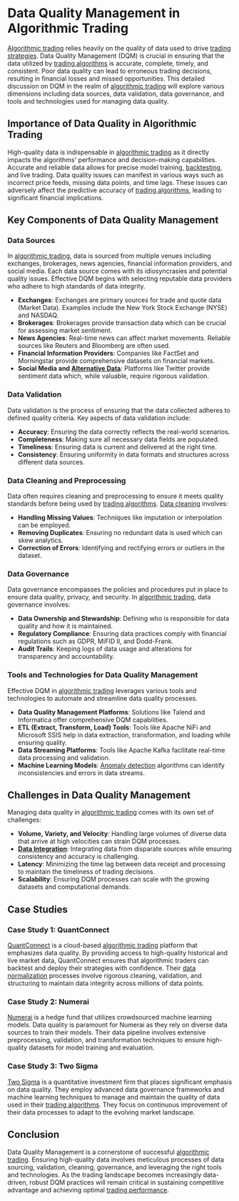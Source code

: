 # Data Quality Management in Algorithmic Trading

[Algorithmic trading](../a/algorithmic_trading.md) relies heavily on the quality of data used to drive [trading strategies](../t/trading_strategies.md). Data Quality Management (DQM) is crucial in ensuring that the data utilized by [trading algorithms](../t/trading_algorithms.md) is accurate, complete, timely, and consistent. Poor data quality can lead to erroneous trading decisions, resulting in financial losses and missed opportunities. This detailed discussion on DQM in the realm of [algorithmic trading](../a/algorithmic_trading.md) will explore various dimensions including data sources, data validation, data governance, and tools and technologies used for managing data quality.

## Importance of Data Quality in Algorithmic Trading

High-quality data is indispensable in [algorithmic trading](../a/algorithmic_trading.md) as it directly impacts the algorithms' performance and decision-making capabilities. Accurate and reliable data allows for precise model training, [backtesting](../b/backtesting.md), and live trading. Data quality issues can manifest in various ways such as incorrect price feeds, missing data points, and time lags. These issues can adversely affect the predictive accuracy of [trading algorithms](../t/trading_algorithms.md), leading to significant financial implications.

## Key Components of Data Quality Management

### Data Sources

In [algorithmic trading](../a/algorithmic_trading.md), data is sourced from multiple venues including exchanges, brokerages, news agencies, financial information providers, and social media. Each data source comes with its idiosyncrasies and potential quality issues. Effective DQM begins with selecting reputable data providers who adhere to high standards of data integrity.

- **Exchanges**: Exchanges are primary sources for trade and quote data (Market Data). Examples include the New York Stock Exchange (NYSE) and NASDAQ.
- **Brokerages**: Brokerages provide transaction data which can be crucial for assessing market sentiment.
- **News Agencies**: Real-time news can affect market movements. Reliable sources like Reuters and Bloomberg are often used.
- **Financial Information Providers**: Companies like FactSet and Morningstar provide comprehensive datasets on financial markets.
- **Social Media and [Alternative Data](../a/alternative_data.md)**: Platforms like Twitter provide sentiment data which, while valuable, require rigorous validation.

### Data Validation

Data validation is the process of ensuring that the data collected adheres to defined quality criteria. Key aspects of data validation include:

- **Accuracy**: Ensuring the data correctly reflects the real-world scenarios.
- **Completeness**: Making sure all necessary data fields are populated.
- **Timeliness**: Ensuring data is current and delivered at the right time.
- **Consistency**: Ensuring uniformity in data formats and structures across different data sources.

### Data Cleaning and Preprocessing

Data often requires cleaning and preprocessing to ensure it meets quality standards before being used by [trading algorithms](../t/trading_algorithms.md). [Data cleaning](../d/data_cleaning.md) involves:

- **Handling Missing Values**: Techniques like imputation or interpolation can be employed.
- **Removing Duplicates**: Ensuring no redundant data is used which can skew analytics.
- **Correction of Errors**: Identifying and rectifying errors or outliers in the dataset.

### Data Governance

Data governance encompasses the policies and procedures put in place to ensure data quality, privacy, and security. In [algorithmic trading](../a/algorithmic_trading.md), data governance involves:

- **Data Ownership and Stewardship**: Defining who is responsible for data quality and how it is maintained.
- **Regulatory Compliance**: Ensuring data practices comply with financial regulations such as GDPR, MiFID II, and Dodd-Frank.
- **Audit Trails**: Keeping logs of data usage and alterations for transparency and accountability.

### Tools and Technologies for Data Quality Management

Effective DQM in [algorithmic trading](../a/algorithmic_trading.md) leverages various tools and technologies to automate and streamline data quality processes.

- **Data Quality Management Platforms**: Solutions like Talend and Informatica offer comprehensive DQM capabilities.
- **ETL (Extract, Transform, Load) Tools**: Tools like Apache NiFi and Microsoft SSIS help in data extraction, transformation, and loading while ensuring quality.
- **Data Streaming Platforms**: Tools like Apache Kafka facilitate real-time data processing and validation.
- **Machine Learning Models**: [Anomaly detection](../a/anomaly_detection.md) algorithms can identify inconsistencies and errors in data streams.

## Challenges in Data Quality Management

Managing data quality in [algorithmic trading](../a/algorithmic_trading.md) comes with its own set of challenges:

- **Volume, Variety, and Velocity**: Handling large volumes of diverse data that arrive at high velocities can strain DQM processes.
- **[Data Integration](../d/data_integration.md)**: Integrating data from disparate sources while ensuring consistency and accuracy is challenging.
- **Latency**: Minimizing the time lag between data receipt and processing to maintain the timeliness of trading decisions.
- **Scalability**: Ensuring DQM processes can scale with the growing datasets and computational demands.

## Case Studies

### Case Study 1: QuantConnect

[QuantConnect](https://www.quantconnect.com/) is a cloud-based [algorithmic trading](../a/algorithmic_trading.md) platform that emphasizes data quality. By providing access to high-quality historical and live market data, QuantConnect ensures that algorithmic traders can backtest and deploy their strategies with confidence. Their [data normalization](../d/data_normalization.md) processes involve rigorous cleaning, validation, and structuring to maintain data integrity across millions of data points.

### Case Study 2: Numerai

[Numerai](https://numer.ai/) is a hedge fund that utilizes crowdsourced machine learning models. Data quality is paramount for Numerai as they rely on diverse data sources to train their models. Their data pipeline involves extensive preprocessing, validation, and transformation techniques to ensure high-quality datasets for model training and evaluation.

### Case Study 3: Two Sigma

[Two Sigma](https://www.twosigma.com/) is a quantitative investment firm that places significant emphasis on data quality. They employ advanced data governance frameworks and machine learning techniques to manage and maintain the quality of data used in their [trading algorithms](../t/trading_algorithms.md). They focus on continuous improvement of their data processes to adapt to the evolving market landscape.

## Conclusion

Data Quality Management is a cornerstone of successful [algorithmic trading](../a/algorithmic_trading.md). Ensuring high-quality data involves meticulous processes of data sourcing, validation, cleaning, governance, and leveraging the right tools and technologies. As the trading landscape becomes increasingly data-driven, robust DQM practices will remain critical in sustaining competitive advantage and achieving optimal [trading performance](../t/trading_performance.md).